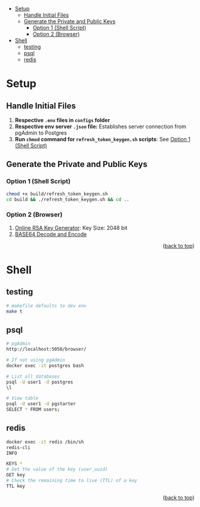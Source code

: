 <a name="readme-top"></a>

- [Setup](#setup)
  - [Handle Initial Files](#handle-initial-files)
  - [Generate the Private and Public Keys](#generate-the-private-and-public-keys)
    - [Option 1 (Shell Script)](#option-1-shell-script)
    - [Option 2 (Browser)](#option-2-browser)
- [Shell](#shell)
  - [testing](#testing)
  - [psql](#psql)
  - [redis](#redis)

# Setup

## Handle Initial Files

1. **Respective `.env` files in `configs` folder**
2. **Respective env server `.json` file:** Establishes server connection from pgAdmin to Postgres
3. **Run `chmod` command for `refresh_token_keygen.sh` scripts**: See [Option 1 (Shell Script)](#option-1-shell-script)

## Generate the Private and Public Keys

### Option 1 (Shell Script)

```sh
chmod +x build/refresh_token_keygen.sh
cd build && ./refresh_token_keygen.sh && cd ..
```

### Option 2 (Browser)

1. [Online RSA Key Generator](https://travistidwell.com/jsencrypt/demo/): Key Size: 2048 bit
2. [BASE64 Decode and Encode](https://www.base64encode.org/)

<p align="right">(<a href="#readme-top">back to top</a>)</p>

# Shell

## testing

```sh
# makefile defaults to dev env
make t
```

## psql

```sh
# pgAdmin
http://localhost:5050/browser/

# If not using pgAdmin
docker exec -it postgres bash

# List all databases
psql -U user1 -d postgres
\l

# View table
psql -U user1 -d pgstarter
SELECT * FROM users;
```

## redis

```sh
docker exec -it redis /bin/sh
redis-cli
INFO

KEYS *
# Get the value of the key (user_uuid)
GET key
# Check the remaining time to live (TTL) of a key
TTL key
```

<p align="right">(<a href="#readme-top">back to top</a>)</p>
